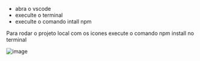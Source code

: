 ﻿ - abra o vscode
 - execulte o terminal
 - execulte o comando intall npm
<p> Para rodar o projeto local com os icones execute o comando npm install  no terminal</p>

![image](https://user-images.githubusercontent.com/74870713/156297789-c9549bef-1a71-4df2-a998-4d4eb62de4b3.png)
